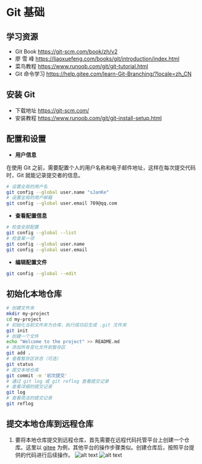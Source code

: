 # Git 基础

## 学习资源

- Git Book <https://git-scm.com/book/zh/v2>
- 廖 雪 峰 <https://liaoxuefeng.com/books/git/introduction/index.html>
- 菜鸟教程 <https://www.runoob.com/git/git-tutorial.html>
- Git 命令学习 <https://help.gitee.com/learn-Git-Branching/?locale=zh_CN>

## 安装 Git

- 下载地址 <https://git-scm.com/>
- 安装教程 <https://www.runoob.com/git/git-install-setup.html>

## 配置和设置

- **用户信息**

在使用 Git 之前，需要配置个人的用户名称和电子邮件地址，这样在每次提交代码时，Git 就能记录提交者的信息。

```sh
# 设置全局的用户名
git config --global user.name "sJanKe"
# 设置全局的用户邮箱
git config --global user.email 789@qq.com
```

- **查看配置信息**

```sh
# 检查全部配置
git config --global --list
# 检查某一项
git config --global user.name
git config --global user.email
```

- **编辑配置文件**

```sh
git config --global --edit
```

## 初始化本地仓库

```sh
# 创建文件夹
mkdir my-project
cd my-project
# 初始化当前文件夹为仓库，执行成功后生成 .git 文件夹
git init
# 创建一个文件
echo "Welcome to the project" >> README.md
# 添加所有变化文件到暂存区
git add .
# 查看暂存区状态（可选）
git status
# 提交本地仓库
git commit -m '初次提交'
# 通过 git log 或 git reflog 查看提交记录
# 查看详细的提交记录
git log
# 查看简洁的提交记录
git reflog

```

## 提交本地仓库到远程仓库

1. 要将本地仓库提交到远程仓库，首先需要在远程代码托管平台上创建一个仓库。这里以 [gitee](https://gitee.com/) 为例，其他平台的操作步骤类似。创建仓库后，按照平台提供的代码进行后续操作。
   ![alt text](/assets/images/git/createRepository.png)
   ![alt text](/assets/images/git/createRepository2.png)

